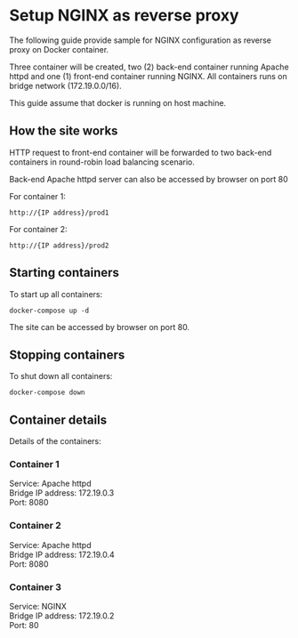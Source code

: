 # Setup NGINX as reverse proxy

The following guide provide sample for NGINX configuration as reverse proxy on Docker container. 

Three container will be created, two (2) back-end container running Apache httpd and one (1) front-end container running NGINX. All containers runs on bridge network (172.19.0.0/16). 

This guide assume that docker is running on host machine.

## How the site works

HTTP request to front-end container will be forwarded to two back-end containers in round-robin load balancing scenario.

Back-end Apache httpd server can also be accessed by browser on port 80 

For container 1:

```shell
http://{IP address}/prod1 
```

For container 2:

```shell
http://{IP address}/prod2
```

## Starting containers

To start up all containers:

```shell
docker-compose up -d
```

The site can be accessed by browser on port 80. 

## Stopping containers

To shut down all containers:

```shell
docker-compose down
```

## Container details

Details of the containers:

### Container 1

Service: Apache httpd  
Bridge IP address: 172.19.0.3  
Port: 8080

### Container 2

Service: Apache httpd  
Bridge IP address: 172.19.0.4  
Port: 8080

### Container 3

Service: NGINX  
Bridge IP address: 172.19.0.2  
Port: 80

